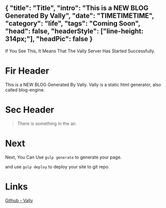 {
	"title": "Title",
	"intro": "This is a NEW BLOG Generated By Vally",
	"date": "TIMETIMETIME",
	"category": "life",
	"tags": "Coming Soon",
	"head": false,
	"headerStyle": ["line-height: 314px;"], 
	"headPic": false
}
------ 

If You See This, It Means That The Vally Server Has Started Successfully.

# Fir Header
This is a NEW BLOG Generated By Vally. 
Vally is a static html generator, also called blog-engine. 

# Sec Header
> There is something in the air. 

# Next 
Next, You Can Use `gulp generate` to generate your page. 

and use `gulp deploy` to deploy your site to git repo. 

# Links 
<a href="https://github.com/eczn">Github - Vally</a>
